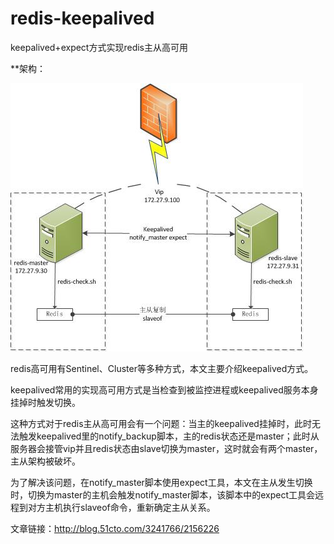 # redis-keepalived
keepalived+expect方式实现redis主从高可用

**架构：

![Image text](https://raw.githubusercontent.com/loong576/redis-keepalived/master/img-folder/redis-keepalived02.jpg)



redis高可用有Sentinel、Cluster等多种方式，本文主要介绍keepalived方式。

keepalived常用的实现高可用方式是当检查到被监控进程或keepalived服务本身挂掉时触发切换。

这种方式对于redis主从高可用会有一个问题：当主的keepalived挂掉时，此时无法触发keepalived里的notify_backup脚本，主的redis状态还是master；此时从服务器会接管vip并且redis状态由slave切换为master，这时就会有两个master，主从架构被破坏。

为了解决该问题，在notify_master脚本使用expect工具，本文在主从发生切换时，切换为master的主机会触发notify_master脚本，该脚本中的expect工具会远程到对方主机执行slaveof命令，重新确定主从关系。

文章链接：http://blog.51cto.com/3241766/2156226
